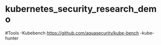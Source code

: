 # kubernetes_security_research_demo


#Tools
-Kubebench
  https://github.com/aquasecurity/kube-bench
-kube-hunter
